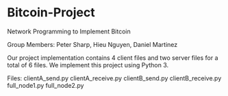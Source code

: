 # Bitcoin-Project

Network Programming to Implement Bitcoin

Group Members: Peter Sharp, Hieu Nguyen, Daniel Martinez

Our project implementation contains 4 client files and two server files for a total of 6 files. We implement this project using Python 3. 

Files:
  clientA_send.py
  clientA_receive.py
  clientB_send.py
  clientB_receive.py
  full_node1.py
  full_node2.py
  
